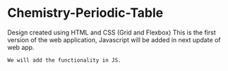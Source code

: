 # Chemistry-Periodic-Table

Design created using HTML and CSS (Grid and Flexbox)
This is the first version of the web application, Javascript will be added in next update of web app.
```
We will add the functionality in JS.
```

